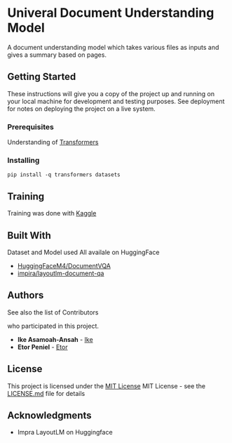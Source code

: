                  
# Univeral Document Understanding Model

A document understanding model which takes various files as inputs and gives a summary based on pages.
 
## Getting Started

These instructions will give you a copy of the project up and running on
your local machine for development and testing purposes. See deployment
for notes on deploying the project on a live system.
 
### Prerequisites

Understanding of [Transformers](https://huggingface.co/docs/transformers/)

### Installing

```pip install -q transformers datasets```
 
## Training

Training was done with [Kaggle](https://www.kaggle.com)
 
## Built With

Dataset and Model used
All availale on HuggingFace

- [HuggingFaceM4/DocumentVQA]([https://www.contributor-covenant.org/](https://huggingface.co/datasets/HuggingFaceM4/DocumentVQA))
- [impira/layoutlm-document-qa](https://huggingface.co/impira/layoutlm-document-qa)

 
## Authors

See also the list of Contributors

who participated in this project.

- **Ike Asamoah-Ansah** - [Ike](https://github.com/ikeasamoahansah/)
- **Etor Peniel** - [Etor](https://github.com/ikeasamoahansah/)

 
## License

This project is licensed under the [MIT License](LICENSE.md)
MIT License - see the [LICENSE.md](LICENSE.md) file for
details
 
## Acknowledgments

- Impra LayoutLM on Huggingface
